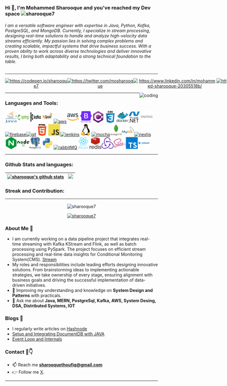 <h3 align='left' id="hi-i-m-mohammed-sharooque-sharooque7-https-komarev-com-ghpvc-username-sharooque7-label-profile-20views-color-0e75b6-style-flat-">Hi 👋, I&#39;m Mohammed Sharooque and you've reached my Dev space <img src="https://komarev.com/ghpvc/?username=sharooque7&amp;label=Profile%20views&amp;color=0e75b6&amp;style=flat" alt="sharooque7"></h3>

###### I am a versatile software engineer with expertise in Java, Python, Kafka, PostgreSQL, and MongoDB. Currently, I specialize in stream processing, designing real-time solutions to handle and analyze high-velocity data streams efficiently. My passion lies in solving complex problems and creating scalable, impactful systems that drive business success. With a proven ability to work across diverse technologies and deliver innovative results, I bring both adaptability and a strong technical foundation to the table.

---

<!-- <h3 align="left">Connect with me:</h3> -->
<p align="center" style="display:flex;justify-content:space-between">
<a href="https://codepen.io/sharooque7" target="_blank"><img align="center" title="codepen" src="https://raw.githubusercontent.com/rahuldkjain/github-profile-readme-generator/master/src/images/icons/Social/codepen.svg" alt="https://codepen.io/sharooque7" height="30" width="40" /></a>
<a href="https://twitter.com/mosharooque" target="_blank"><img align="center" title="twitter" src="https://raw.githubusercontent.com/rahuldkjain/github-profile-readme-generator/master/src/images/icons/Social/twitter.svg" alt="https://twitter.com/mosharooque" height="30" width="40" /></a>
<a href="https://www.linkedin.com/in/mohammed-sharooque-20305518b/" target="_blank"><img align="center" title="linkedIn" src="https://raw.githubusercontent.com/rahuldkjain/github-profile-readme-generator/master/src/images/icons/Social/linked-in-alt.svg" alt="https://www.linkedin.com/in/mohammed-sharooque-20305518b/" height="30" width="40" /></a>
<a href="https://stackoverflow.com/users/10872378/sharooque" target="_blank"><img title="stackoverflow" align="center" src="https://raw.githubusercontent.com/rahuldkjain/github-profile-readme-generator/master/src/images/icons/Social/stack-overflow.svg" alt="https://stackoverflow.com/users/10872378/sharooque" height="30" width="40" /></a>
<a href="https://sharooque.hashnode.dev" target="_blank"><img title="hashnode" align="center" src="https://raw.githubusercontent.com/rahuldkjain/github-profile-readme-generator/master/src/images/icons/Social/hashnode.svg" alt="https://sharooque.hashnode.dev¯" height="30" width="40" /></a>
<a href="https://leetcode.com/sharooque7/" target="_blank"><img title="leetcode" align="center" src="https://raw.githubusercontent.com/rahuldkjain/github-profile-readme-generator/master/src/images/icons/Social/leet-code.svg" alt="https://leetcode.com/sharooque7/" height="30" width="40" /></a>
</p>

<img align="right" alt="coding" max-width="400" max-height="400" src="https://mir-s3-cdn-cf.behance.net/project_modules/max_1200/06f21a161921919.63cd7887d0a70.gif" class="jop-noMdConv">

<hr/>

<h3 align="left">Languages and Tools:</h3>

[<img src="java.png" alt="aws" width="40" height="40" class="jop-noMdConv">](https://aws.amazon.com)[<img src="spring.png" alt="aws" width="40" height="40" class="jop-noMdConv">](https://aws.amazon.com)[<img src="kafka.png" alt="aws" width="40" height="40" class="jop-noMdConv">](https://aws.amazon.com)[<img src="pyspark.png" alt="aws" width="40" height="40" class="jop-noMdConv">](https://aws.amazon.com)[<img src="td.avif" alt="aws" width="40" height="40" class="jop-noMdConv">](https://aws.amazon.com)[<img src="https://raw.githubusercontent.com/devicons/devicon/master/icons/amazonwebservices/amazonwebservices-original-wordmark.svg" alt="aws" width="40" height="40" class="jop-noMdConv">](https://aws.amazon.com) [<img src="https://raw.githubusercontent.com/devicons/devicon/master/icons/bootstrap/bootstrap-plain-wordmark.svg" alt="bootstrap" width="40" height="40" class="jop-noMdConv">](https://getbootstrap.com)[<img src="https://raw.githubusercontent.com/devicons/devicon/master/icons/csharp/csharp-original.svg" alt="csharp" width="40" height="40" class="jop-noMdConv">](https://www.w3schools.com/cs/)[<img src="https://raw.githubusercontent.com/devicons/devicon/master/icons/css3/css3-original-wordmark.svg" alt="css3" width="40" height="40" class="jop-noMdConv">](https://www.w3schools.com/css/)[<img src="https://raw.githubusercontent.com/devicons/devicon/master/icons/docker/docker-original-wordmark.svg" alt="docker" width="40" height="40" class="jop-noMdConv">](https://www.docker.com/)[<img src="https://raw.githubusercontent.com/devicons/devicon/master/icons/dot-net/dot-net-original-wordmark.svg" alt="dotnet" width="40" height="40" class="jop-noMdConv">](https://dotnet.microsoft.com/)[<img src="https://raw.githubusercontent.com/devicons/devicon/master/icons/express/express-original-wordmark.svg" alt="express" width="40" height="40" class="jop-noMdConv">](https://expressjs.com)[<img src="https://www.vectorlogo.zone/logos/firebase/firebase-icon.svg" alt="firebase" width="40" height="40" class="jop-noMdConv">](https://firebase.google.com/)[<img src="https://www.vectorlogo.zone/logos/git-scm/git-scm-icon.svg" alt="git" width="40" height="40" class="jop-noMdConv">](https://git-scm.com/)[<img src="https://raw.githubusercontent.com/devicons/devicon/master/icons/html5/html5-original-wordmark.svg" alt="html5" width="40" height="40" class="jop-noMdConv">](https://www.w3.org/html/)[<img src="https://raw.githubusercontent.com/devicons/devicon/master/icons/javascript/javascript-original.svg" alt="javascript" width="40" height="40" class="jop-noMdConv">](https://developer.mozilla.org/en-US/docs/Web/JavaScript)[<img src="https://www.vectorlogo.zone/logos/jenkins/jenkins-icon.svg" alt="jenkins" width="40" height="40" class="jop-noMdConv">](https://www.jenkins.io)[<img src="https://raw.githubusercontent.com/devicons/devicon/master/icons/linux/linux-original.svg" alt="linux" width="40" height="40" class="jop-noMdConv">](https://www.linux.org/)[<img src="https://www.vectorlogo.zone/logos/mochajs/mochajs-icon.svg" alt="mocha" width="40" height="40" class="jop-noMdConv">](https://mochajs.org)[<img src="https://raw.githubusercontent.com/devicons/devicon/master/icons/mongodb/mongodb-original-wordmark.svg" alt="mongodb" width="40" height="40" class="jop-noMdConv">](https://www.mongodb.com/)[<img src="https://raw.githubusercontent.com/devicons/devicon/master/icons/mysql/mysql-original-wordmark.svg" alt="mysql" width="40" height="40" class="jop-noMdConv">](https://www.mysql.com/)[<img src="https://cdn.worldvectorlogo.com/logos/nextjs-2.svg" alt="nextjs" width="40" height="40" class="jop-noMdConv">](https://nextjs.org/)[<img src="https://raw.githubusercontent.com/devicons/devicon/master/icons/nginx/nginx-original.svg" alt="nginx" width="40" height="40" class="jop-noMdConv">](https://www.nginx.com)[<img src="https://raw.githubusercontent.com/devicons/devicon/master/icons/nodejs/nodejs-original-wordmark.svg" alt="nodejs" width="40" height="40" class="jop-noMdConv">](https://nodejs.org)[<img src="https://raw.githubusercontent.com/devicons/devicon/master/icons/postgresql/postgresql-original-wordmark.svg" alt="postgresql" width="40" height="40" class="jop-noMdConv">](https://www.postgresql.org)[<img src="https://raw.githubusercontent.com/devicons/devicon/master/icons/python/python-original.svg" alt="python" width="40" height="40" class="jop-noMdConv">](https://www.python.org)[<img src="https://www.vectorlogo.zone/logos/rabbitmq/rabbitmq-icon.svg" alt="rabbitMQ" width="40" height="40" class="jop-noMdConv">](https://www.rabbitmq.com)[<img src="https://raw.githubusercontent.com/devicons/devicon/master/icons/react/react-original-wordmark.svg" alt="react" width="40" height="40" class="jop-noMdConv">](https://reactjs.org/)[<img src="https://raw.githubusercontent.com/devicons/devicon/master/icons/redis/redis-original-wordmark.svg" alt="redis" width="40" height="40" class="jop-noMdConv">](https://redis.io)[<img src="https://raw.githubusercontent.com/devicons/devicon/master/icons/redux/redux-original.svg" alt="redux" width="40" height="40" class="jop-noMdConv">](https://redux.js.org)[<img src="https://raw.githubusercontent.com/devicons/devicon/master/icons/sass/sass-original.svg" alt="sass" width="40" height="40" class="jop-noMdConv">](https://sass-lang.com)[<img src="https://raw.githubusercontent.com/devicons/devicon/master/icons/typescript/typescript-original.svg" alt="typescript" width="40" height="40" class="jop-noMdConv">](https://www.typescriptlang.org/)[<img src="https://raw.githubusercontent.com/devicons/devicon/d00d0969292a6569d45b06d3f350f463a0107b0d/icons/webpack/webpack-original-wordmark.svg" alt="webpack" width="40" height="40" class="jop-noMdConv">](https://webpack.js.org)

---

### Github Stats and languages:

| [![sharooque's github stats](https://github-readme-stats.vercel.app/api?username=sharooque7&show_icons=true&include_all_commits=true&theme=buefy&hide_border=true)](https://github.com/sharooque7/github-readme-stats) | [![](https://github-readme-stats.vercel.app/api/top-langs/?username=sharooque7&layout=compact&theme=buefy&hide_border=true)](https://github.com/sharooque7/github-readme-stats) |
| ---------------------------------------------------------------------------------------------------------------------------------------------------------------------------------------------------------------------- | ------------------------------------------------------------------------------------------------------------------------------------------------------------------------------- |

### Streak and Contribution:

---

<p align="center"><img align="center" src="https://github-readme-streak-stats.herokuapp.com/?user=sharooque7&" alt="sharooque7" /></p>

<p align="center"> <a href="https://github.com/ryo-ma/github-profile-trophy"><img src="https://github-profile-trophy.vercel.app/?username=sharooque7" alt="sharooque7" /></a> </p>

### About Me 🔭

- I am currently working on a data pipeline project that integrates real-time streaming with Kafka KStream and Flink, as well as batch processing using PySpark. The project focuses on efficient stream processing and real-time data insights for Conditional Monitoring System(CMS). [Stream](https://github.com/sharooque7/StreamProcessing)
- My roles and responsibilities include leading efforts designing innovative solutions. From brainstorming ideas to implementing actionable strategies, we take ownership of every stage, ensuring alignment with business goals and driving the successful implementation of data-driven initiatives.
- 🌱 Improving my understanding and knowledge on **System Design and Patterns** with practicals.
- 💬 Ask me about **Java, MERN, PostgreSql, Kafka, AWS, System Desing, DSA, Distributed Systems, IOT**

### Blogs 📝

- I regularly write articles on [Hashnode](https://sharooque.hashnode.dev/)
- [Setup and Integrating DocumentDB with JAVA](https://sharooque.hashnode.dev/integrating-amazon-documentdb-with-java-spring-boot-and-amazon-lambda)
- [Event Loop and Internals](https://sharooque.hashnode.dev/event-loop-in-node-js-and-its-internals)

### Contact :iphone::point_down:

- 📫 Reach me **sharooquethoufiq@gmail.com**
- :point_right: Follow me [X](https://twitter.com/mosharooque).

---
